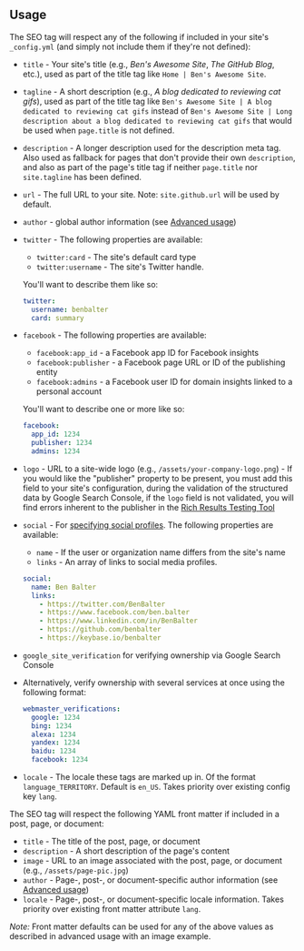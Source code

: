 ## Usage

The SEO tag will respect any of the following if included in your site's `_config.yml` (and simply not include them if
they're not defined):

- `title` - Your site's title (e.g., _Ben's Awesome Site_, _The GitHub Blog_, etc.), used as part of the title tag like
  `Home | Ben's Awesome Site`.
- `tagline` - A short description (e.g., _A blog dedicated to reviewing cat gifs_), used as part of the title tag like
  `Ben's Awesome Site | A blog dedicated to reviewing cat gifs` instead of `Ben's Awesome Site | Long description about a
blog dedicated to reviewing cat gifs` that would be used when `page.title` is not defined.
- `description` - A longer description used for the description meta tag. Also used as fallback for pages that don't
  provide their own `description`, and also as part of the page's title tag if neither `page.title` nor `site.tagline`
  has been defined.
- `url` - The full URL to your site. Note: `site.github.url` will be used by default.
- `author` - global author information (see [Advanced usage](advanced-usage.md#author-information))
- `twitter` - The following properties are available:

  - `twitter:card` - The site's default card type
  - `twitter:username` - The site's Twitter handle.

  You'll want to describe them like so:

  ```yml
  twitter:
    username: benbalter
    card: summary
  ```

- `facebook` - The following properties are available:

  - `facebook:app_id` - a Facebook app ID for Facebook insights
  - `facebook:publisher` - a Facebook page URL or ID of the publishing entity
  - `facebook:admins` - a Facebook user ID for domain insights linked to a personal account

  You'll want to describe one or more like so:

  ```yml
  facebook:
    app_id: 1234
    publisher: 1234
    admins: 1234
  ```

- `logo` - URL to a site-wide logo (e.g., `/assets/your-company-logo.png`) - If you would like the "publisher" property
  to be present, you must add this field to your site's configuration, during the validation of the structured data by
  Google Search Console, if the `logo` field is not validated, you will find errors inherent to the publisher in the
  [Rich Results Testing Tool](https://search.google.com/test/rich-results)
- `social` - For [specifying social profiles](https://developers.google.com/search/docs/guides/enhance-site#add-your-sites-name-logo-and-social-links).
  The following properties are available:

  - `name` - If the user or organization name differs from the site's name
  - `links` - An array of links to social media profiles.

  ```yml
  social:
    name: Ben Balter
    links:
      - https://twitter.com/BenBalter
      - https://www.facebook.com/ben.balter
      - https://www.linkedin.com/in/BenBalter
      - https://github.com/benbalter
      - https://keybase.io/benbalter
  ```

- `google_site_verification` for verifying ownership via Google Search Console
- Alternatively, verify ownership with several services at once using the following format:
  ```yml
  webmaster_verifications:
    google: 1234
    bing: 1234
    alexa: 1234
    yandex: 1234
    baidu: 1234
    facebook: 1234
  ```
- `locale` - The locale these tags are marked up in. Of the format `language_TERRITORY`. Default is `en_US`. Takes priority
  over existing config key `lang`.

The SEO tag will respect the following YAML front matter if included in a post, page, or document:

- `title` - The title of the post, page, or document
- `description` - A short description of the page's content
- `image` - URL to an image associated with the post, page, or document (e.g., `/assets/page-pic.jpg`)
- `author` - Page-, post-, or document-specific author information (see [Advanced usage](advanced-usage.md#author-information))
- `locale` - Page-, post-, or document-specific locale information. Takes priority over existing front matter attribute `lang`.

_Note:_ Front matter defaults can be used for any of the above values as described in advanced usage with an image example.
